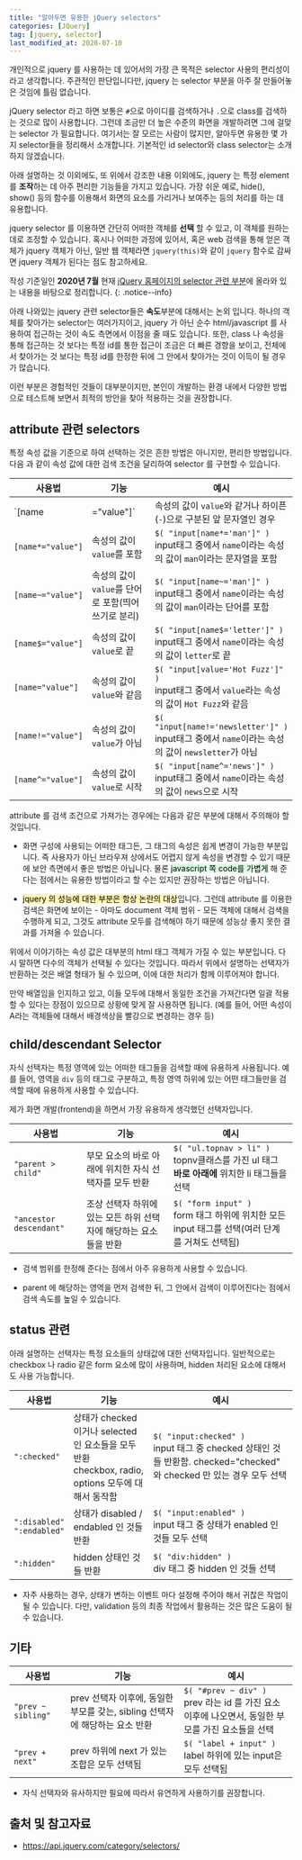 ```yaml
---
title: "알아두면 유용한 jQuery selectors"
categories: [JQuery]
tag: [jquery, selector]
last_modified_at: 2020-07-10
---
```

개인적으로 jquery 를 사용하는 데 있어서의 가장 큰 목적은 selector 사용의 편리성이라고 생각합니다. 주관적인 판단입니다만, jquery 는 selector 부분을 아주 잘 만들어놓은 것임에 틀림 없습니다. 

jQuery selector 라고 하면 보통은 `#`으로 아이디를 검색하거나 `.`으로 class를 검색하는 것으로 많이 사용합니다. 그런데 조금만 더 높은 수준의 화면을 개발하려면 그에 걸맞는 selector 가 필요합니다. 여기서는 잘 모르는 사람이 많지만, 알아두면 유용한 몇 가지 selector들을 정리해서 소개합니다. 기본적인 id selector와 class selector는 소개하지 않겠습니다.

아래 설명하는 것 이외에도, 또 위에서 강조한 내용 이외에도, jquery 는 특정 element 를 **조작**하는 데 아주 편리한 기능들을 가지고 있습니다. 가장 쉬운 예로, hide(), show() 등의 함수를 이용해서 화면의 요소를 가리거나 보여주는 등의 처리를 하는 데 유용합니다. 

jquery selector 를 이용하면 간단히 어떠한 객체를 **선택** 할 수 있고, 이 객체를 원하는 데로 조정할 수 있습니다. 혹시나 어떠한 과정에 있어서, 혹은 web 검색을 통해 얻은 객체가 jquery 객체가 아닌, 일반 웹 객체라면 `jquery(this)`와 같이 `jquery` 함수로 감싸면 jquery 객체가 된다는 점도 참고하세요.

작성 기준일인 **2020년 7월** 현재 [jQuery 홈페이지의 selector 관련 부분](https://api.jquery.com/category/selectors/)에 올라와 있는 내용을 바탕으로 정리합니다. 
{: .notice--info}

아래 나와있는 jquery 관련 selector들은 **속도**부분에 대해서는 논외 입니다. 하나의 객체를 찾아가는 selector는 여러가지이고, jquery 가 아닌 순수 html/javascript 를 사용하여 접근하는 것이 속도 측면에서 이점을 줄 때도 있습니다. 또한, class 나 속성을 통해 접근하는 것 보다는 특정 id를 통한 접근이 조금은 더 빠른 경향을 보이고, 전체에서 찾아가는 것 보다는 특정 id를 한정한 뒤에 그 안에서 찾아가는 것이 이득이 될 경우가 많습니다. 

이런 부분은 경험적인 것들이 대부분이지만, 본인이 개발하는 환경 내에서 다양한 방법으로 테스트해 보면서 최적의 방안을 찾아 적용하는 것을 권장합니다.
  


## attribute 관련 selectors

특정 속성 값을 기준으로 하여 선택하는 것은 흔한 방법은 아니지만, 편리한 방법입니다. 다음 과 같이 속성 값에 대한 검색 조건을 달리하여 selector 를 구현할 수 있습니다.  

| 사용법 | 기능 | 예시 |
|------|------|----|
|`[name|="value"]`|속성의 값이 `value`와 같거나 하이픈(`-`)으로 구분된 앞 문자열인 경우|`$( "a[hreflang|='en']" )`<br>a태그 중에서 `hreflang`이라는 속성의 값이 `en`과 같거나 하이픈(`-`)으로 구분된 앞 문자열인 경우|
|`[name*="value"]`|속성의 값이 `value`를 포함|`$( "input[name*='man']" )`<br>input태그 중에서 `name`이라는 속성의 값이 `man`이라는 문자열을 포함|
|`[name~="value"]`|속성의 값이 `value`를 단어로 포함(띄어쓰기로 분리)|`$( "input[name~='man']" )`<br>input태그 중에서 `name`이라는 속성의 값이 `man`이라는 단어를 포함|
|`[name$="value"]`|속성의 값이 `value`로 끝|`$( "input[name$='letter']" )`<br>input태그 중에서 `name`이라는 속성의 값이 `letter`로 끝|
|`[name="value"]`|속성의 값이 `value`와 같음|`$( "input[value='Hot Fuzz']" )`<br>input태그 중에서 `value`라는 속성의 값이 `Hot Fuzz`와 같음|
|`[name!="value"]`|속성의 값이 `value`가 아님|`$( "input[name!='newsletter']" )`<br>input태그 중에서 `name`이라는 속성의 값이 `newsletter`가 아님|
|`[name^="value"]`|속성의 값이 `value`로 시작|`$( "input[name^='news']" )`<br>input태그 중에서 `name`이라는 속성의 값이 `news`으로 시작|

attribute 를 검색 조건으로 가져가는 경우에는 다음과 같은 부분에 대해서 주의해야 할 것입니다. 

- 화면 구성에 사용되는 어떠한 태그든, 그 태그의 속성은 쉽게 변경이 가능한 부분입니다. 즉 사용자가 아닌 브라우져 상에서도 어렵지 않게 속성을 변경할 수 있기 때문에 보안 측면에서 좋은 방법은 아닙니다. 물론 <mark style='background-color: #dcffe4'>javascript 쪽 code를 가볍게</mark> 해 준다는 점에서는 유용한 방법이라고 할 수는 있지만 권장하는 방법은 아닙니다.

- <mark style='background-color: #fff5b1'>jquery 의 성능에 대한 부분은 항상 논란의 대상</mark>입니다. 그런데 attribute 를 이용한 검색은 화면에 보이는 - 아마도 document 객체 범위 - 모든 객체에 대해서 검색을 수행하게 되고, 그것도 attribute 모두를 검색해야 하기 때문에 성능상 좋지 못한 결과를 가져올 수 있습니다. 

위에서 이야기하는 속성 값은 대부분의 html 태그 객체가 가질 수 있는 부분입니다. 다시 말하면 다수의 객체가 선택될 수 있다는 것입니다. 따라서 위에서 설명하는 선택자가 반환하는 것은 배열 형태가 될 수 있으며, 이에 대한 처리가 함께 이루어져야 합니다. 

만약 배열임을 인지하고 있고, 이들 모두에 대해서 동일한 조건을 가져간다면 일괄 적용할 수 있다는 장점이 있으므로 상황에 맞게 잘 사용하면 됩니다. (예를 들어, 어떤 속성이 A라는 객체들에 대해서 배경색상을 빨강으로 변경하는 경우 등)



## child/descendant Selector

자식 선택자는 특정 영역에 있는 어떠한 태그들을 검색할 때에 유용하게 사용됩니다. 예를 들어, 영역을 `div` 등의 태그로 구분하고, 특정 영역 하위에 있는 어떤 태그들만을 검색할 때에 유용하게 사용할 수 있습니다. 

제가 화면 개발(frontend)을 하면서 가장 유용하게 생각했던 선택자입니다. 

| 사용법 | 기능 | 예시 |
|------|------|----|
|`"parent > child"`|부모 요소의 바로 아래에 위치한 자식 선택자를 모두 반환|`$( "ul.topnav > li" )`<br>topnv클래스를 가진 ul 태그 **바로 아래에** 위치한 li 태그들을 선택|
|`"ancestor descendant"`|조상 선택자 하위에 있는 모든 하위 선택자에 해당하는 요소들을 반환|`$( "form input" )`<br>form 태그 하위에 위치한 모든 input 태그를 선택(여러 단계를 거쳐도 선택됨)|

- 검색 범위를 한정해 준다는 점에서 아주 유용하게 사용할 수 있습니다. 

- parent 에 해당하는 영역을 먼저 검색한 뒤, 그 안에서 검색이 이루어진다는 점에서 검색 속도를 높일 수 있습니다.



## status 관련

아래 설명하는 선택자는 특정 요소들의 상태값에 대한 선택자입니다. 일반적으로는 checkbox 나 radio 같은 form 요소에 많이 사용하며, hidden 처리된 요소에 대해서도 사용 가능합니다.

| 사용법 | 기능 | 예시 |
|------|------|----|
|`":checked"`|상태가 checked 이거나 selected 인 요소들을 모두 반환<br>checkbox, radio, options 모두에 대해서 동작함|`$( "input:checked" )`<br>input 태그 중 checked 상태인 것들 반환함. checked="checked" 와 checked 만 있는 경우 모두 선택|
|`":disabled"`<br>`":endabled"`|상태가 disabled / endabled 인 것들 반환|`$( "input:enabled" )`<br>input 태그 중 상태가 enabled 인 것들 모두 선택|
|`":hidden"`|hidden 상태인 것들 반환|`$( "div:hidden" )`<br>div 태그 중 hidden 인 것들 선택|

- 자주 사용하는 경우, 상태가 변하는 이벤트 마다 설정해 주어야 해서 귀찮은 작업이 될 수 있습니다. 다만, validation 등의 최종 작업에서 활용하는 것은 많은 도움이 될 수 있습니다.



## 기타

| 사용법 | 기능 | 예시 |
|------|------|----|
|`"prev ~ sibling"`|prev 선택자 이후에, 동일한 부모를 갖는, sibling 선택자에 해당하는 요소 반환|`$( "#prev ~ div" )`<br>prev 라는 id 를 가진 요소 이후에 나오면서, 동일한 부모를 가진 요소들을 선택|
|`"prev + next"`|prev 하위에 next 가 있는 조합은 모두 선택됨|`$( "label + input" )`<br>label 하위에 있는 input은 모두 선택됨|

- 자식 선택자와 유사하지만 필요에 따라서 유연하게 사용하기를 권장합니다.



## 출처 및 참고자료

- <https://api.jquery.com/category/selectors/>